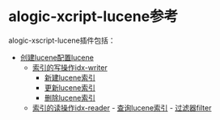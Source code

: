 alogic-xcript-lucene参考
======================

alogic-xscript-lucene插件包括：

- [创建lucene配置lucene](plugins/lucene.md)
	- [索引的写操作idx-writer](plugins/idx-writer.md)
		- [新建lucene索引](plugins/idx-new.md)
		- [更新lucene索引](plugins/idx-update.md)
		- [删除lucene索引](plugins/idx-delete.md)
	- [索引的读操作idx-reader](plugins/idx-reader.md)
			- [查询lucene索引](plugins/idx-query.md)
			- [过滤器filter](plugins/filters/Filter.md)